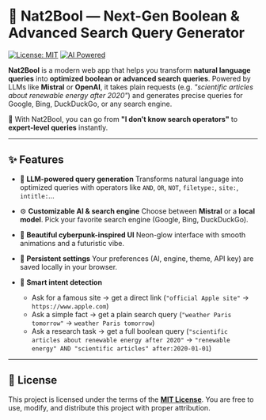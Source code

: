 # 🔎 Nat2Bool — Next-Gen Boolean & Advanced Search Query Generator

[![License: MIT](https://img.shields.io/badge/License-MIT-yellow.svg)](./LICENSE)
[![AI Powered](https://img.shields.io/badge/AI-Local-blueviolet)]()

**Nat2Bool** is a modern web app that helps you transform **natural language queries** into **optimized boolean or advanced search queries**.
Powered by LLMs like **Mistral** or **OpenAI**, it takes plain requests (e.g. *"scientific articles about renewable energy after 2020"*) and generates precise queries for Google, Bing, DuckDuckGo, or any search engine.

🚀 With Nat2Bool, you can go from **"I don’t know search operators"** to **expert-level queries** instantly.

---

## ✨ Features

- 🧠 **LLM-powered query generation**
  Transforms natural language into optimized queries with operators like `AND`, `OR`, `NOT`, `filetype:`, `site:`, `intitle:`…

- ⚙️ **Customizable AI & search engine**
  Choose between **Mistral** or a **local model**. Pick your favorite search engine (Google, Bing, DuckDuckGo).

- 🎨 **Beautiful cyberpunk-inspired UI**
  Neon-glow interface with smooth animations and a futuristic vibe.

- 💾 **Persistent settings**
  Your preferences (AI, engine, theme, API key) are saved locally in your browser.

- 🧭 **Smart intent detection**
  - Ask for a famous site → get a direct link
(`"official Apple site"` → `https://www.apple.com`)
  - Ask a simple fact → get a plain search query
(`"weather Paris tomorrow"` → `weather Paris tomorrow`)
  - Ask a research task → get a full boolean query
(`"scientific articles about renewable energy after 2020"` → `"renewable energy" AND "scientific articles" after:2020-01-01`)

---

## 📜 License

This project is licensed under the terms of the **[MIT License](./LICENSE)**.
You are free to use, modify, and distribute this project with proper attribution.
